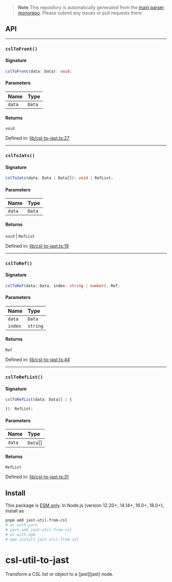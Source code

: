 > **Note**
> This repository is automatically generated from the [main parser monorepo](https://github.com/TrialAndErrorOrg/parsers). Please submit any issues or pull requests there.

## API

***

### `cslToFront()`

#### Signature

```ts
cslToFront(data: Data): void;
```

#### Parameters

| Name | Type |
| :------ | :------ |
| `data` | `Data` |

#### Returns

`void`

Defined in:  [lib/csl-to-jast.ts:27](https://github.com/TrialAndErrorOrg/parsers/blob/5af9c17/libs/jast/jast-util-from-csl/src/lib/csl-to-jast.ts#L27)

***

### `cslToJats()`

#### Signature

```ts
cslToJats(data: Data | Data[]): void | RefList;
```

#### Parameters

| Name | Type |
| :------ | :------ |
| `data` | `Data` | `Data`[] |

#### Returns

`void` | `RefList`

Defined in:  [lib/csl-to-jast.ts:19](https://github.com/TrialAndErrorOrg/parsers/blob/5af9c17/libs/jast/jast-util-from-csl/src/lib/csl-to-jast.ts#L19)

***

### `cslToRef()`

#### Signature

```ts
cslToRef(data: Data, index: string | number): Ref;
```

#### Parameters

| Name | Type |
| :------ | :------ |
| `data` | `Data` |
| `index` | `string` | `number` |

#### Returns

`Ref`

Defined in:  [lib/csl-to-jast.ts:44](https://github.com/TrialAndErrorOrg/parsers/blob/5af9c17/libs/jast/jast-util-from-csl/src/lib/csl-to-jast.ts#L44)

***

### `cslToRefList()`

#### Signature

```ts
cslToRefList(data: Data[] | {

}): RefList;
```

#### Parameters

| Name | Type |
| :------ | :------ |
| `data` | `Data`[] | {  } |

#### Returns

`RefList`

Defined in:  [lib/csl-to-jast.ts:31](https://github.com/TrialAndErrorOrg/parsers/blob/5af9c17/libs/jast/jast-util-from-csl/src/lib/csl-to-jast.ts#L31)

## Install

This package is [ESM only](https://gist.github.com/sindresorhus/a39789f98801d908bbc7ff3ecc99d99c). In Node.js (version 12.20+, 14.14+, 16.0+, 18.0+), install as

```bash
pnpm add jast-util-from-csl
# or with yarn
# yarn add jast-util-from-csl
# or with npm
# npm install jast-util-from-csl
```

# csl-util-to-jast

Transform a CSL list or object to a [jast][jast] node.
